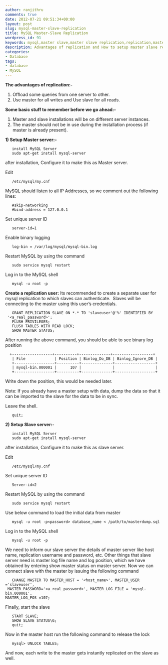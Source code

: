 ```yaml
---
author: ranjithru
comments: true
date: 2012-07-21 09:51:34+00:00
layout: post
slug: mysql-master-slave-replication
title: MySQL Master-Slave Replication
wordpress_id: 91
keywords: mysql,master slave,master slave replication,replication,master server, slave server
description: Advantages of replication and How to setup master slave replication in mysql
categories:
- Database
tags:
- database
- MySQL
---
```




**The advantages of replication:-**
1) Offload some queries from one server to other.
2) Use master for all writes and Use slave for all reads.

**Some basic stuff to remember before we go ahead:-**
1. Master and slave installations will be on different server instances.
2. The master should not be in use during the installation process (if master is already present).
<!--more-->
**1) Setup Master server:-**

    
       install MySQL Server
       sudo apt-get install mysql-server


after installation, Configure it to make this as Master server.

Edit

    
       /etc/mysql/my.cnf


MySQL should listen to all IP Addresses, so we comment out the following lines:

    
       #skip-networking
       #bind-address = 127.0.0.1


Set unique server ID

    
       server-id=1


Enable binary logging

    
       log-bin = /var/log/mysql/mysql-bin.log


Restart MySQL by using the command

    
       sudo service mysql restart


Log in to the MySQL shell

    
       mysql -u root -p


**Create a replication user:**
Its recommended to create a separate user for mysql replication to which slaves can authenticate.  Slaves will be connecting to the master using this user’s credentials.

    
       GRANT REPLICATION SLAVE ON *.* TO 'slaveuser'@'%' IDENTIFIED BY   
     '<a_real_password>';
       FLUSH PRIVILEGES;
       FLUSH TABLES WITH READ LOCK;
       SHOW MASTER STATUS;


After running the above command, you should be able to see binary log position

    
      +------------------+----------+--------------+------------------+
       | File             | Position | Binlog_Do_DB | Binlog_Ignore_DB |
       +------------------+----------+--------------+------------------+
       | mysql-bin.000001 |      107 |              |                  |
       +------------------+----------+--------------+------------------+


Write down the position, this would be needed later.

Note: If you already have a master setup with data, dump the data so that it can be imported to the slave for the data to be in sync.

Leave the shell.

    
       quit;


**2) Setup Slave server:-**

    
       install MySQL Server
       sudo apt-get install mysql-server


after installation, Configure it to make this as slave server.

Edit

    
       /etc/mysql/my.cnf


Set unique server ID

    
       Server-id=2


Restart MySQL by using the command

    
       sudo service mysql restart


Use below command to load the initial data from master

    
       mysql -u root -p<password> database_name < /path/to/masterdump.sql


Log in to the MySQL shell

    
       mysql -u root -p


We need to inform our slave server the details of master server like host name, replication username and password, etc. Other things that slave server need is master log file name and log position, which we have obtained by entering show master status on master server. Now we can connect slave with the master by issuing the following command

    
       CHANGE MASTER TO MASTER_HOST = '<host_name>', MASTER_USER ='slaveuser', 
     MASTER_PASSWORD='<a_real_password>', MASTER_LOG_FILE = 'mysql-bin.000001', 
    MASTER_LOG_POS =107;


Finally, start the slave

    
       START SLAVE;
       SHOW SLAVE STATUS\G; 
       quit;


Now in the master host run the following command to release the lock

    
       mysql> UNLOCK TABLES;


And now, each write to the master gets instantly replicated on the slave as well.


